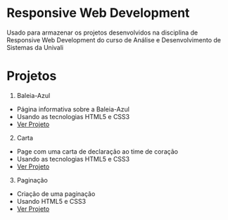 # Responsive Web Development
Usado para armazenar os projetos desenvolvidos na disciplina de Responsive Web Development do curso de Análise e Desenvolvimento de Sistemas da Univali

# Projetos 
1. Baleia-Azul
- Página informativa sobre a Baleia-Azul
- Usando as tecnologias HTML5 e CSS3
- [Ver Projeto](https://guilhermeveloso005.github.io/responsive-web-development/baleia-azul/)
2. Carta
 - Page com uma carta de declaração ao time de coração
 - Usando as tecnologias HTML5 e CSS3
 - [Ver Projeto](https://guilhermeveloso005.github.io/responsive-web-development/carta/)

3. Paginação 
 - Criação de uma paginação
 - Usando HTML5 e CSS3
 - [Ver Projeto](https://guilhermeveloso005.github.io/responsive-web-development/pagination/)
